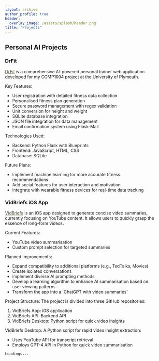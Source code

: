 ```yaml
---
layout: archive
author_profile: true
header:
  overlay_image: /assets/splash/header.png
title: "Projects"
---
```


## Personal AI Projects

### DrFit

<a href="https://github.com/alfie-ns/drfit-api" target="_blank" style="color: #4d4b38;">DrFit</a> is a comprehensive AI-powered personal trainer web application developed for my COMP1004 project at the University of Plymouth.

Key Features:
- User registration with detailed fitness data collection
- Personalised fitness plan generation
- Secure password management with regex validation
- Unit conversion for height and weight
- SQLite database integration
- JSON file integration for data management
- Email confirmation system using Flask-Mail

Technologies Used:
- Backend: Python Flask with Blueprints
- Frontend: JavaScript, HTML, CSS
- Database: SQLite

Future Plans:
- Implement machine learning for more accurate fitness recommendations
- Add social features for user interaction and motivation
- Integrate with wearable fitness devices for real-time data tracking

### VidBriefs iOS App

<a href="https://github.com/alfie-ns/vidbriefs-app" target="_blank" style="color: #4d4b38;">VidBriefs</a> is an iOS app designed to generate concise video summaries, currently focusing on YouTube content. It allows users to quickly grasp the essence of long-form videos.

Current Features:
- YouTube video summarisation
- Custom prompt selection for targeted summaries

Planned Improvements:
- Expand compatibility to additional platforms (e.g., TedTalks, Movies)
- Create isolated conversations
- Implement diverse AI prompting methods
- Develop a learning algorithm to enhance AI summarisation based on user viewing patterns
- Transform the app into a 'ChatGPT with video summaries'

Project Structure:
The project is divided into three GitHub repositories:
1. VidBriefs App: iOS application
2. VidBriefs API: Backend API
3. VidBriefs Desktop: Python script for quick video insights

VidBriefs Desktop:
A Python script for rapid video insight extraction:
- Uses YouTube API for transcript retrieval
- Employs GPT-4 API in Python for quick video summarisation

```
Loadings...
```
